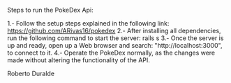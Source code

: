 Steps to run the PokeDex Api:

1.- Follow the setup steps explained in the following link: https://github.com/ARivas16/pokedex
2.- After installing all dependencies, run the following command to start the server: rails s
3.- Once the server is up and ready, open up a Web browser and search: "http://localhost:3000", 
    to connect to it.
4.- Operate the PokeDex normally, as the changes were made without altering the functionality of the API.

Roberto Duralde
